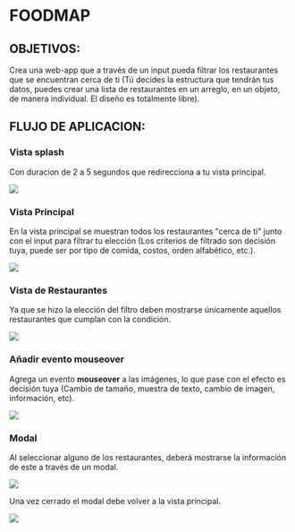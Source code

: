 # FOODMAP

## OBJETIVOS:

Crea una web-app que a través de un input pueda filtrar los restaurantes que se encuentran cerca de ti (Tú decides la estructura que tendrán tus datos, puedes crear una lista de restaurantes en un arreglo, en un objeto, de manera individual. El diseño es totalmente libre).

## FLUJO DE APLICACION:

### Vista splash

Con duracion de 2 a 5 segundos que redirecciona a tu vista principal.

![](https://github.com/AnaSalazar/curricula-js/blob/04-social-network/04-social-network/02-jquery/08-code-challenges/foodmap/splash.jpg?raw=true)

### Vista Principal

En la vista principal se muestran todos los restaurantes "cerca de ti" junto con el input para filtrar tu elección (Los criterios de filtrado son decisión tuya, puede ser por tipo de comida, costos, orden alfabético, etc.).

![](https://github.com/AnaSalazar/curricula-js/blob/04-social-network/04-social-network/02-jquery/08-code-challenges/foodmap/2.jpg?raw=true)

### Vista de Restaurantes

Ya que se hizo la elección del filtro deben mostrarse únicamente aquellos restaurantes que cumplan con la condición.

![](https://github.com/AnaSalazar/curricula-js/blob/04-social-network/04-social-network/02-jquery/08-code-challenges/foodmap/3.jpg?raw=true)

### Añadir evento mouseover

Agrega un evento **mouseover** a las imágenes, lo que pase con el efecto es decisión tuya (Cambio de tamaño, muestra de texto, cambio de imagen, información, etc).

![](https://github.com/AnaSalazar/curricula-js/blob/04-social-network/04-social-network/02-jquery/08-code-challenges/foodmap/4.jpg?raw=true)

### Modal

Al seleccionar alguno de los restaurantes, deberá mostrarse la información de este a través de un modal.

![](https://github.com/AnaSalazar/curricula-js/blob/04-social-network/04-social-network/02-jquery/08-code-challenges/foodmap/5.jpg?raw=true)

Una vez cerrado el modal debe volver a la vista principal.

![](https://github.com/AnaSalazar/curricula-js/blob/04-social-network/04-social-network/02-jquery/08-code-challenges/foodmap/6.jpg?raw=true)
